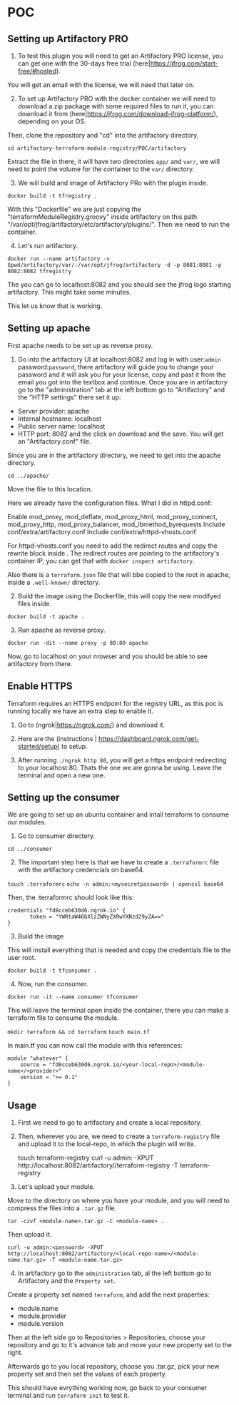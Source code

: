 # POC

## Setting up Artifactory PRO

1. To test this plugin you will need to get an Artifactory PRO license, you can get one with the 30-days free trial (here|https://jfrog.com/start-free/#hosted).

You will get an email with the license, we will need that later on.

2. To set up Artifactory PRO with the docker container we will need to download a zip package with some required files to run it, you can download it from (here|https://jfrog.com/download-jfrog-platform/), depending on your OS.

Then, clone the repository and "cd" into the artifactory directory.

```cd artifactory-terraform-module-registry/POC/artifactory```

Extract the file in there, it will have two directories `app/` and `var/`, we will need to point the volume for the container to the `var/` directory.

3. We will build and image of Artifactory PRo with the plugin inside.

```docker build -t tfregistry .```

With this "Dockerfile" we are just copying the "terraformModuleRegistry.groovy" inside artifactory on this path "/var/opt/jfrog/artifactory/etc/artifactory/plugins/". Then we need to run the container.

4. Let's run artifactory. 

```docker run --name artifactory -v $pwd/artifactory/var/:/var/opt/jfrog/artifactory -d -p 8081:8081 -p 8082:8082 tfregistry```

The you can go to localhost:8082 and you should see the jfrog logo starting artifactory. This might take some minutes.

This let us know that is working.

## Setting up apache

First apache needs to be set up as reverse proxy.

1. Go into the artifactory UI at localhost:8082 and log in with user:`admin` password:`password`, there artifactory will guide you to change your password and it will ask you for your license, copy and past it from the email you got into the textbox and continue.
Once you are in artifactory go to the "administration" tab at the left bottom go to "Artifactory" and the "HTTP settings" there set it up:
- Server provider: apache
- Internal hostname: localhost
- Public server name: localhost
- HTTP port: 8082
and the click on download and the save. You will get an "Artifactory.conf" file.

Since you are in the artifactory directory, we need to get into the apache directory.

```cd ../apache/```

Move the file to this location.

Here we already have the configuration files.
What I did in httpd.conf:

Enable mod_proxy, mod_deflate, mod_proxy_html, mod_proxy_connect, mod_proxy_http, mod_proxy_balancer, mod_lbmethod_byrequests
Include conf/extra/artifactory.conf
Include conf/extra/httpd-vhosts.conf

For httpd-vhosts.conf you need to add the redirect routes and copy the rewrite block inside <Virtualhost>. 
The redirect routes are pointing to the artifactory's container IP, you can get that with `docker inspect artifactory`.

Also there is a `terraform.json` file that will bbe copied to the root in apache, inside a `.well-known/` directory.

2. Build the image using the Dockerfile, this will copy the new modifyed files inside.

```docker build -t apache .```

3. Run apache as reverse proxy.

```docker run -dit --name proxy -p 80:80 apache```

Now, go to localhost on your nrowser and you should be able to see artifactory from there.

## Enable HTTPS

Terraform requires an HTTPS endpoint for the registry URL, as this poc is running locally we have an extra step to enable it.

1. Go to (ngrok|https://ngrok.com/) and download it.

2. Here are the (instructions | https://dashboard.ngrok.com/get-started/setup) to setup.

3. After running `./ngrok http 80`, you will get a https endpoint redirecting to your localhost:80. Thats the one we are gonna be using. Leave the terminal and open a new one.

## Setting up the consumer 

We are going to set up an ubuntu container and intall terraform to consume our modules.

1. Go to consumer directory.

```cd ../consumer```

2. The important step here is that we have to create a `.terraformrc` file with the artifactory credencials on base64.

```touch .terraformrc```
```echo -n admin:<mysecretpassword> | openssl base64```

Then, the .terraformrc should look like this:

```
credentials "fd8cceb630d6.ngrok.io" {
       token = "YWRtaW46bXlzZWNyZXRwYXNzd29yZA=="
}
```

3. Build the image

This will install everything that is needed and copy the credentials file to the user root.

```docker build -t tfconsumer .```

4. Now, run the consumer.

```docker run -it --name consumer tfconsumer```

This will leave the terminal open inside the container, there you can make a terraform file to consume the module.

```mkdir terraform && cd terraform```
```touch main.tf```

In main.tf you can now call the module with this references:

    module "whatever" {
        source = "fd8cceb630d6.ngrok.io/<your-local-repo>/<module-name>/<provider>"
        version = ">= 0.1"
    }

## Usage

1. First we need to go to artifactory and create a local repository.

2. Then, wherever you are, we need to create a `terraform-registry` file and upload it to the local-repo, in which the plugin will write.

    touch terraform-registry
    curl -u admin:<password> -XPUT http://localhost:8082/artifactory/<local-repo-name>/terraform-registry -T terraform-registry

3. Let's upload your module.

Move to the directory on where you have your module, and you will need to compress the files into a `.tar.gz` file.

    tar -czvf <module-name>.tar.gz -C <module-name> .

Then upload it.

    curl -u admin:<password> -XPUT http://localhost:8082/artifactory/<local-repo-name>/<module-name.tar.gz> -T <module-name.tar.gz>

4. In artifactory go to the `administration` tab, al the left bottom go to Artifactory and the `Property set`.

Create a property set named `terraform`, and add the next properties:

* module.name
* module.provider
* module.version

Then at the left side go to Repositories > Repositories, choose your repository and go to it's advance tab and move your new property set to the right.

Afterwards go to you local repository, choose you <module-name>.tar.gz, pick your new property set and then set the values of each property.


This should have evrything working now, go back to your consumer terminal and run `terraform init` to test it.


